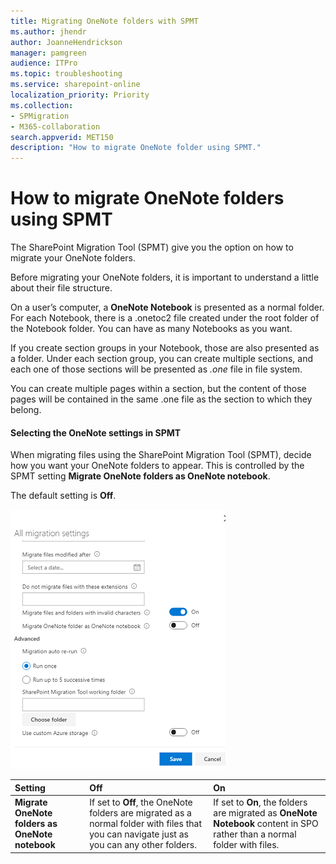 ```yaml
---
title: Migrating OneNote folders with SPMT
ms.author: jhendr
author: JoanneHendrickson
manager: pamgreen
audience: ITPro
ms.topic: troubleshooting
ms.service: sharepoint-online
localization_priority: Priority
ms.collection: 
- SPMigration
- M365-collaboration
search.appverid: MET150
description: "How to migrate OneNote folder using SPMT."
---
```


# How to migrate OneNote folders using SPMT

The SharePoint Migration Tool (SPMT) give you the option on how to migrate  your OneNote folders.  

Before migrating your OneNote folders, it is important to understand a little about their file structure.  

On a user’s computer, a **OneNote Notebook** is presented as a normal folder. For each Notebook, there is a .onetoc2 file created under the root folder of the Notebook folder. You can have as many Notebooks as you want.

If you create section groups in your Notebook, those are also presented as a folder. Under each section group, you can create multiple sections, and each one of those sections will be presented as *.one* file in file system. 

You can create multiple pages within a section, but the content of those pages will be contained in the same .one file as the section to which they belong.
 
#### Selecting the OneNote settings in SPMT

When migrating files using the SharePoint Migration Tool (SPMT), decide how you want your OneNote folders to appear. This is controlled by the SPMT setting  **Migrate OneNote folders as OneNote notebook**.

The default setting is **Off**.

![OneNote migration setting](media/onenote-settings.png)

|**Setting**|**Off**|**On**|
|:-----|:-----|:-----|
|**Migrate OneNote folders as OneNote notebook**| If set to **Off**, the OneNote folders are migrated as a normal folder with files that you can navigate just as you can any other folders.|If set to **On**, the folders are migrated as **OneNote Notebook** content in SPO rather than a normal folder with files.|
